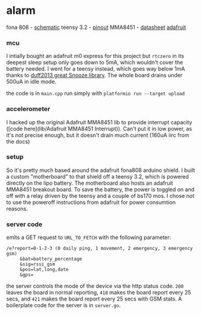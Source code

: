 alarm
==================

fona 808 - [schematic](https://cdn-learn.adafruit.com/assets/assets/000/026/594/original/adafruit_products_schem.png?1437161178)
teensy 3.2 - [pinout](https://www.pjrc.com/teensy/teensy32_front_pinout.png)
MMA8451 - [datasheet](https://cdn-shop.adafruit.com/datasheets/MMA8451Q-1.pdf) [adafruit](https://learn.adafruit.com/adafruit-mma8451-accelerometer-breakout/pinouts)

### mcu
I intially bought an adafruit m0 express for this project but `rtczero` in its deepest sleep setup only goes down to 5mA, which wouldn't cover the battery needed. I went for a teensy instead, which goes way below 1mA thanks to [duff2013 great Snooze library](https://github.com/duff2013/Snooze). The whole board drains under 500uA in idle mode.

the code is in `main.cpp` run simply with `platformio run --target upload`

### accelerometer
I hacked up the original Adafruit MMA8451 lib to provide interrupt capacity ([code here](lib/Adafruit MMA8451 Interrupt)). Can't put it in low power, as it's not precise enough, but it doesn't drain much current (160uA iirc from the docs)

### setup
So it's pretty much based around the adafruit fona808 arduino shield. I built a custom "motherboard" to that shield off a teensy 3.2, which is powered directly on the lipo battery.
The motherboard also hosts an adafruit MMA8451 breakout board. To save the battery, the power is toggled on and off with a relay driven by the teensy and a couple of bs170 mos. I chose not to use the poweroff instructions from adafruit for power consumtion reasons.

### server code
emits a GET request to `URL_TO_FETCH` with the following parameter:
```
/e?report=0-1-2-3 (0 daily ping, 1 movement, 2 emergency, 3 emergency gsm)
     &bat=battery_percentage
     &sig=rssi_gsm
     &pos=lat,long,date
     &gps=
```

the server controls the mode of the device via the http status code. `200` leaves the board in normal reporting, `418` makes the board report every 25 secs, and `421` makes the board report every 25 secs with GSM stats. A boilerplate code for the server is in `server.go`.